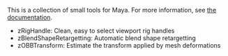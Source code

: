This is a collection of small tools for Maya.  For more information, see [the documentation](https://zewt.github.io/zMayaTools/index.html).

- zRigHandle: Clean, easy to select viewport rig handles
- zBlendShapeRetargetting: Automatic blend shape retargetting
- zOBBTransform: Estimate the transform applied by mesh deformations

